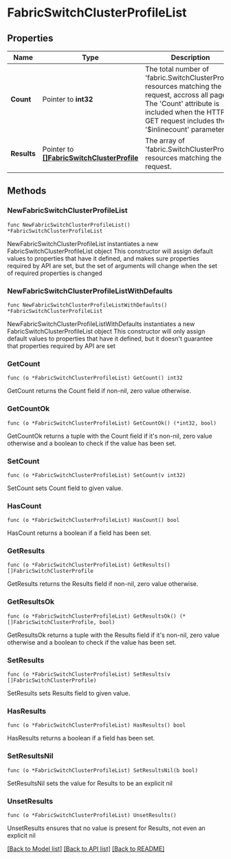 # FabricSwitchClusterProfileList

## Properties

Name | Type | Description | Notes
------------ | ------------- | ------------- | -------------
**Count** | Pointer to **int32** | The total number of &#39;fabric.SwitchClusterProfile&#39; resources matching the request, accross all pages. The &#39;Count&#39; attribute is included when the HTTP GET request includes the &#39;$inlinecount&#39; parameter. | [optional] 
**Results** | Pointer to [**[]FabricSwitchClusterProfile**](fabric.SwitchClusterProfile.md) | The array of &#39;fabric.SwitchClusterProfile&#39; resources matching the request. | [optional] 

## Methods

### NewFabricSwitchClusterProfileList

`func NewFabricSwitchClusterProfileList() *FabricSwitchClusterProfileList`

NewFabricSwitchClusterProfileList instantiates a new FabricSwitchClusterProfileList object
This constructor will assign default values to properties that have it defined,
and makes sure properties required by API are set, but the set of arguments
will change when the set of required properties is changed

### NewFabricSwitchClusterProfileListWithDefaults

`func NewFabricSwitchClusterProfileListWithDefaults() *FabricSwitchClusterProfileList`

NewFabricSwitchClusterProfileListWithDefaults instantiates a new FabricSwitchClusterProfileList object
This constructor will only assign default values to properties that have it defined,
but it doesn't guarantee that properties required by API are set

### GetCount

`func (o *FabricSwitchClusterProfileList) GetCount() int32`

GetCount returns the Count field if non-nil, zero value otherwise.

### GetCountOk

`func (o *FabricSwitchClusterProfileList) GetCountOk() (*int32, bool)`

GetCountOk returns a tuple with the Count field if it's non-nil, zero value otherwise
and a boolean to check if the value has been set.

### SetCount

`func (o *FabricSwitchClusterProfileList) SetCount(v int32)`

SetCount sets Count field to given value.

### HasCount

`func (o *FabricSwitchClusterProfileList) HasCount() bool`

HasCount returns a boolean if a field has been set.

### GetResults

`func (o *FabricSwitchClusterProfileList) GetResults() []FabricSwitchClusterProfile`

GetResults returns the Results field if non-nil, zero value otherwise.

### GetResultsOk

`func (o *FabricSwitchClusterProfileList) GetResultsOk() (*[]FabricSwitchClusterProfile, bool)`

GetResultsOk returns a tuple with the Results field if it's non-nil, zero value otherwise
and a boolean to check if the value has been set.

### SetResults

`func (o *FabricSwitchClusterProfileList) SetResults(v []FabricSwitchClusterProfile)`

SetResults sets Results field to given value.

### HasResults

`func (o *FabricSwitchClusterProfileList) HasResults() bool`

HasResults returns a boolean if a field has been set.

### SetResultsNil

`func (o *FabricSwitchClusterProfileList) SetResultsNil(b bool)`

 SetResultsNil sets the value for Results to be an explicit nil

### UnsetResults
`func (o *FabricSwitchClusterProfileList) UnsetResults()`

UnsetResults ensures that no value is present for Results, not even an explicit nil

[[Back to Model list]](../README.md#documentation-for-models) [[Back to API list]](../README.md#documentation-for-api-endpoints) [[Back to README]](../README.md)



